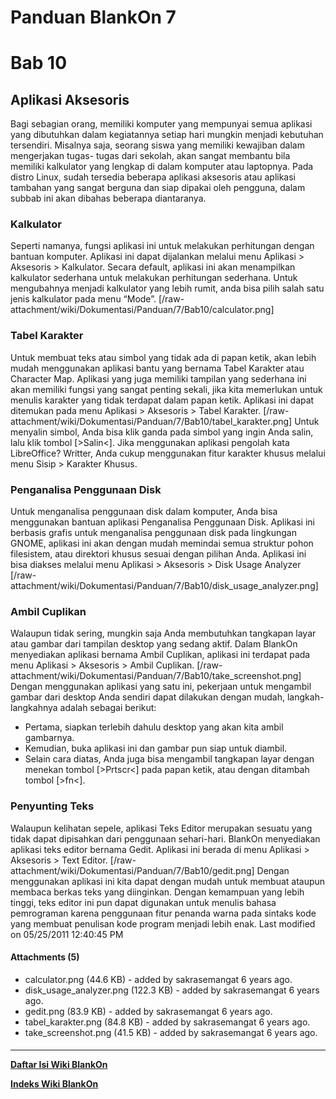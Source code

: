 # Panduan BlankOn 7
# Bab 10
## Aplikasi Aksesoris
Bagi sebagian orang, memiliki komputer yang mempunyai semua aplikasi yang
dibutuhkan dalam kegiatannya setiap hari mungkin menjadi kebutuhan tersendiri.
Misalnya saja, seorang siswa yang memiliki kewajiban dalam mengerjakan tugas-
tugas dari sekolah, akan sangat membantu bila memiliki kalkulator yang lengkap
di dalam komputer atau laptopnya. Pada distro Linux, sudah tersedia beberapa
aplikasi aksesoris atau aplikasi tambahan yang sangat berguna dan siap dipakai
oleh pengguna, dalam subbab ini akan dibahas beberapa diantaranya.
### Kalkulator
Seperti namanya, fungsi aplikasi ini untuk melakukan perhitungan dengan bantuan
komputer. Aplikasi ini dapat dijalankan melalui menu Aplikasi > Aksesoris >
Kalkulator. Secara default, aplikasi ini akan menampilkan kalkulator sederhana
untuk melakukan perhitungan sederhana. Untuk mengubahnya menjadi kalkulator
yang lebih rumit, anda bisa pilih salah satu jenis kalkulator pada menu “Mode”.
[/raw-attachment/wiki/Dokumentasi/Panduan/7/Bab10/calculator.png]
### Tabel Karakter
Untuk membuat teks atau simbol yang tidak ada di papan ketik, akan lebih mudah
menggunakan aplikasi bantu yang bernama Tabel Karakter atau Character Map.
Aplikasi yang juga memiliki tampilan yang sederhana ini akan memiliki fungsi
yang sangat penting sekali, jika kita memerlukan untuk menulis karakter yang
tidak terdapat dalam papan ketik. Aplikasi ini dapat ditemukan pada menu
Aplikasi > Aksesoris > Tabel Karakter.
[/raw-attachment/wiki/Dokumentasi/Panduan/7/Bab10/tabel_karakter.png]
Untuk menyalin simbol, Anda bisa klik ganda pada simbol yang ingin Anda salin,
lalu klik tombol [>Salin<]. Jika menggunakan aplikasi pengolah kata
LibreOffice? Writter, Anda cukup menggunakan fitur karakter khusus melalui menu
Sisip > Karakter Khusus.
### Penganalisa Penggunaan Disk
Untuk menganalisa penggunaan disk dalam komputer, Anda bisa menggunakan bantuan
aplikasi Penganalisa Penggunaan Disk. Aplikasi ini berbasis grafis untuk
menganalisa penggunaan disk pada lingkungan GNOME, aplikasi ini akan dengan
mudah memindai semua struktur pohon filesistem, atau direktori khusus sesuai
dengan pilihan Anda. Aplikasi ini bisa diakses melalui menu Aplikasi >
Aksesoris > Disk Usage Analyzer
[/raw-attachment/wiki/Dokumentasi/Panduan/7/Bab10/disk_usage_analyzer.png]
### Ambil Cuplikan
Walaupun tidak sering, mungkin saja Anda membutuhkan tangkapan layar atau
gambar dari tampilan desktop yang sedang aktif. Dalam BlankOn menyediakan
aplikasi bernama Ambil Cuplikan, aplikasi ini terdapat pada menu Aplikasi >
Aksesoris > Ambil Cuplikan.
[/raw-attachment/wiki/Dokumentasi/Panduan/7/Bab10/take_screenshot.png]
Dengan menggunakan aplikasi yang satu ini, pekerjaan untuk mengambil gambar
dari desktop Anda sendiri dapat dilakukan dengan mudah, langkah-langkahnya
adalah sebagai berikut:
  * Pertama, siapkan terlebih dahulu desktop yang akan kita ambil gambarnya.
  * Kemudian, buka aplikasi ini dan gambar pun siap untuk diambil.
  * Selain cara diatas, Anda juga bisa mengambil tangkapan layar dengan
      menekan tombol [>Prtscr<] pada papan ketik, atau dengan ditambah tombol
      [>fn<].
### Penyunting Teks
Walaupun kelihatan sepele, aplikasi Teks Editor merupakan sesuatu yang tidak
dapat dipisahkan dari penggunaan sehari-hari. BlankOn menyediakan aplikasi teks
editor bernama Gedit. Aplikasi ini berada di menu Aplikasi > Aksesoris > Text
Editor.
[/raw-attachment/wiki/Dokumentasi/Panduan/7/Bab10/gedit.png]
Dengan menggunakan aplikasi ini kita dapat dengan mudah untuk membuat ataupun
membaca berkas teks yang diinginkan. Dengan kemampuan yang lebih tinggi, teks
editor ini pun dapat digunakan untuk menulis bahasa pemrograman karena
penggunaan fitur penanda warna pada sintaks kode yang membuat penulisan kode
program menjadi lebih enak.
Last modified on 05/25/2011 12:40:45 PM
#### Attachments (5)
  * calculator.png​ (44.6 KB) - added by sakrasemangat 6 years ago.
  * disk_usage_analyzer.png​ (122.3 KB) - added by sakrasemangat 6 years ago.
  * gedit.png​ (83.9 KB) - added by sakrasemangat 6 years ago.
  * tabel_karakter.png​ (84.8 KB) - added by sakrasemangat 6 years ago.
  * take_screenshot.png​ (41.5 KB) - added by sakrasemangat 6 years ago.
#### 
    
 
 
 
 
 
---
[**Daftar Isi Wiki BlankOn**](/wiki/DaftarIsi/index.html)
 
[**Indeks Wiki BlankOn**](/wiki/Indeks.html)
